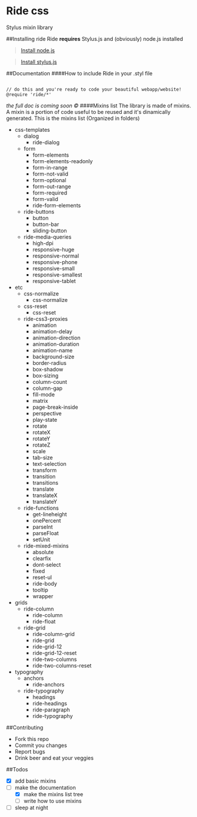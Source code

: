 Ride css
========

Stylus mixin library

##Installing ride
Ride **requires** Stylus.js and (obviously) node.js installed

> [Install node.js](http://nodejs.org/ "Click here to go to node.js website")

> [Install stylus.js](http://learnboost.github.io/stylus//#get-styling-with-stylus "Click here to go to stylus.js website")

##Documentation
####How to include Ride in your .styl file
```

// do this and you're ready to code your beautiful webapp/website!
@require 'ride/*'

```
*the full doc is coming soon &copy;*
####Mixins list
The library is made of mixins. A mixin is a portion of code useful to be reused and it's dinamically generated.
This is the mixins list (Organized in folders)

* css-templates
  * dialog
    - ride-dialog
  * form
    - form-elements
    - form-elements-readonly
    - form-in-range
    - form-not-valid
    - form-optional
    - form-out-range
    - form-required
    - form-valid
    - ride-form-elements
  * ride-buttons
    - button
    - button-bar
    - sliding-button
  * ride-media-queries
    - high-dpi
    - responsive-huge
    - responsive-normal
    - responsive-phone
    - responsive-small
    - responsive-smallest
    - responsive-tablet
* etc
  * css-normalize
    - css-normalize
  * css-reset
    - css-reset
  * ride-css3-proxies
    - animation
    - animation-delay
    - animation-direction
    - animation-duration
    - animation-name
    - background-size
    - border-radius
    - box-shadow
    - box-sizing
    - column-count
    - column-gap
    - fill-mode
    - matrix
    - page-break-inside
    - perspective
    - play-state
    - rotate
    - rotateX
    - rotateY
    - rotateZ
    - scale
    - tab-size
    - text-selection
    - transform
    - transition
    - transitions
    - translate
    - translateX
    - translateY
  * ride-functions
    - get-lineheight
    - onePercent
    - parseInt
    - parseFloat
    - setUnit
  * ride-mixed-mixins
    - absolute
    - clearfix
    - dont-select
    - fixed
    - reset-ul
    - ride-body
    - tooltip
    - wrapper
* grids
  * ride-column
    - ride-column
    - ride-float
  * ride-grid
    - ride-column-grid
    - ride-grid
    - ride-grid-12
    - ride-grid-12-reset
    - ride-two-columns
    - ride-two-columns-reset
* typography
  * anchors
    - ride-anchors
  * ride-typography
    - headings
    - ride-headings
    - ride-paragraph
    - ride-typography

##Contributing
* Fork this repo
* Commit you changes
* Report bugs
* Drink beer and eat your veggies

##Todos
- [x] add basic mixins
- [ ] make the documentation
  - [x] make the mixins list tree
  - [ ] write how to use mixins
- [ ] sleep at night